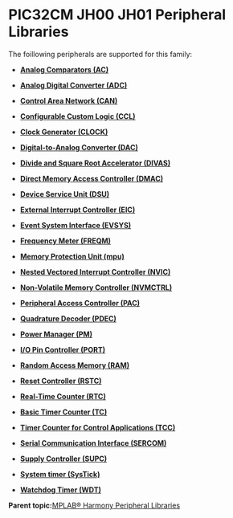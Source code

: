 # PIC32CM JH00 JH01 Peripheral Libraries

The foillowing peripherals are supported for this family:

-   **[Analog Comparators \(AC\)](GUID-5607FF99-7728-4953-B3F7-6E93AC09581A.md)**  

-   **[Analog Digital Converter \(ADC\)](GUID-F31CDD9C-2394-49F1-B452-378D4EB3E210.md)**  

-   **[Control Area Network \(CAN\)](GUID-B5AC476B-B06A-4C89-AB15-1BB515862877.md)**  

-   **[Configurable Custom Logic \(CCL\)](GUID-D4015E32-F535-450C-A2DF-89C89DE867EA.md)**  

-   **[Clock Generator \(CLOCK\)](GUID-5CA6A655-5BB0-4274-ABCD-AA8378F9B934.md)**  

-   **[Digital-to-Analog Converter \(DAC\)](GUID-95143D2D-ED7E-452A-83FC-96902B1A6273.md)**  

-   **[Divide and Square Root Accelerator \(DIVAS\)](GUID-B166C830-24C9-4294-B2AB-EB296A821887.md)**  

-   **[Direct Memory Access Controller \(DMAC\)](GUID-BC288F92-E404-40EC-B68F-833F6E346C3F.md)**  

-   **[Device Service Unit \(DSU\)](GUID-61FA79DC-AF27-47EF-B0DE-96B3B7A71311.md)**  

-   **[External Interrupt Controller \(EIC\)](GUID-39448E4A-BB16-4C96-8928-77A4AC964728.md)**  

-   **[Event System Interface \(EVSYS\)](GUID-4123115C-42A7-4EC0-B2DC-4C84BF4B725D.md)**  

-   **[Frequency Meter \(FREQM\)](GUID-53DC3148-AECB-4E2B-B44D-152A975A542B.md)**  

-   **[Memory Protection Unit \(mpu\)](GUID-9EBBC089-9E2B-450F-8789-6D28C65813C8.md)**  

-   **[Nested Vectored Interrupt Controller \(NVIC\)](GUID-4A575FC4-4E67-4495-826F-A73EEC4FF8C9.md)**  

-   **[Non-Volatile Memory Controller \(NVMCTRL\)](GUID-A30BB89B-1FD8-4F1A-B3AC-83992F5EFDFF.md)**  

-   **[Peripheral Access Controller \(PAC\)](GUID-A41A49A1-F4C5-4355-8F72-3471A2AFF354.md)**  

-   **[Quadrature Decoder \(PDEC\)](GUID-6A3DDAF4-F27F-43B4-915E-750B2707BF64.md)**  

-   **[Power Manager \(PM\)](GUID-809DE3C8-41C1-4859-A1D4-37687676A784.md)**  

-   **[I/O Pin Controller \(PORT\)](GUID-7F443A35-9F1B-49DE-B591-83F974FA576B.md)**  

-   **[Random Access Memory \(RAM\)](GUID-44C7C165-2CEA-496A-B4F3-4181CBA26476.md)**  

-   **[Reset Controller \(RSTC\)](GUID-64650842-189A-486F-975A-6C6DCFD690B0.md)**  

-   **[Real-Time Counter \(RTC\)](GUID-3578D06D-FEC5-4769-ADC7-0D46730CD973.md)**  

-   **[Basic Timer Counter \(TC\)](GUID-D805E0EA-6923-41A3-A27E-5A159783D12C.md)**  

-   **[Timer Counter for Control Applications \(TCC\)](GUID-CCA150A8-2C66-40B2-9C35-D7F3473720AE.md)**  

-   **[Serial Communication Interface \(SERCOM\)](GUID-76AE7205-E3EF-4EE6-AC28-5153E3565982.md)**  

-   **[Supply Controller \(SUPC\)](GUID-5A020BA6-D697-4D83-94D7-0289AB443AF1.md)**  

-   **[System timer \(SysTick\)](GUID-A4B9F359-3129-4377-B43E-71415C6B19F2.md)**  

-   **[Watchdog Timer \(WDT\)](GUID-516654BB-A119-4984-BC8E-A7890E6C958E.md)**  


**Parent topic:**[MPLAB® Harmony Peripheral Libraries](GUID-B8856C06-A407-4AD1-8E21-0A85BE055F0E.md)

